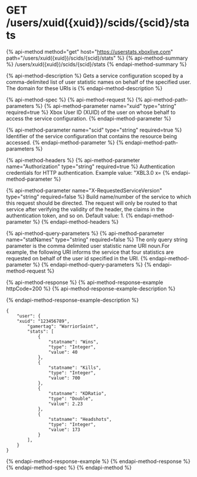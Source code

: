 # GET /users/xuid\({xuid}\)/scids/{scid}/stats

{% api-method method="get" host="https://userstats.xboxlive.com" path="/users/xuid\({xuid}\)/scids/{scid}/stats" %}
{% api-method-summary %}
/users/xuid\({xuid}\)/scids/{scid}/stats
{% endapi-method-summary %}

{% api-method-description %}
Gets a service configuration scoped by a comma-delimited list of user statistic names on behalf of the specified user. The domain for these URIs is
{% endapi-method-description %}

{% api-method-spec %}
{% api-method-request %}
{% api-method-path-parameters %}
{% api-method-parameter name="xuid" type="string" required=true %}
Xbox User ID \(XUID\) of the user on whose behalf to access the service configuration.
{% endapi-method-parameter %}

{% api-method-parameter name="scid" type="string" required=true %}
Identifier of the service configuration that contains the resource being accessed.
{% endapi-method-parameter %}
{% endapi-method-path-parameters %}

{% api-method-headers %}
{% api-method-parameter name="Authorization" type="string" required=true %}
Authentication credentials for HTTP authentication. Example value: "XBL3.0 x=
{% endapi-method-parameter %}

{% api-method-parameter name="X-RequestedServiceVersion" type="string" required=false %}
Build name/number of the service to which this request should be directed. The request will only be routed to that service after verifying the validity of the header, the claims in the authentication token, and so on. Default value: 1.
{% endapi-method-parameter %}
{% endapi-method-headers %}

{% api-method-query-parameters %}
{% api-method-parameter name="statNames" type="string" required=false %}
The only query string parameter is the comma delimited user statistic name URI noun.For example, the following URI informs the service that four statistics are requested on behalf of the user id specified in the URI.
{% endapi-method-parameter %}
{% endapi-method-query-parameters %}
{% endapi-method-request %}

{% api-method-response %}
{% api-method-response-example httpCode=200 %}
{% api-method-response-example-description %}

{% endapi-method-response-example-description %}

```text
{
    "user": {
    "xuid": "123456789",
        "gamertag": "WarriorSaint",
        "stats": [
            {
                "statname": "Wins",
                "type": "Integer",
                "value": 40
            },
            {
                "statname": "Kills",
                "type": "Integer",
                "value": 700
            },
            {
                "statname": "KDRatio",
                "type": "Double",
                "value": 2.23
            },
            {
                "statname": "Headshots",
                "type": "Integer",
                "value": 173
            }
        ],
    }
}
```
{% endapi-method-response-example %}
{% endapi-method-response %}
{% endapi-method-spec %}
{% endapi-method %}

